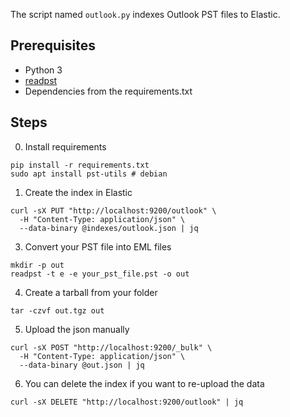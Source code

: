 The script named `outlook.py` indexes Outlook PST files to Elastic.

## Prerequisites

- Python 3
- [readpst](https://linux.die.net/man/1/readpst)
- Dependencies from the requirements.txt

## Steps

0. Install requirements

```shell
pip install -r requirements.txt
sudo apt install pst-utils # debian
```

1. Create the index in Elastic

```shell
curl -sX PUT "http://localhost:9200/outlook" \
  -H "Content-Type: application/json" \
  --data-binary @indexes/outlook.json | jq
```

3. Convert your PST file into EML files

```shell
mkdir -p out
readpst -t e -e your_pst_file.pst -o out
```

4. Create a tarball from your folder

```shell
tar -czvf out.tgz out
```

5. Upload the json manually

```shell
curl -sX POST "http://localhost:9200/_bulk" \
  -H "Content-Type: application/json" \
  --data-binary @out.json | jq
```

6. You can delete the index if you want to re-upload the data

```shell
curl -sX DELETE "http://localhost:9200/outlook" | jq
```

